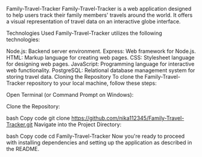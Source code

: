 Family-Travel-Tracker
Family-Travel-Tracker is a web application designed to help users track their family members' travels around the world. It offers a visual representation of travel data on an interactive globe interface.

Technologies Used
Family-Travel-Tracker utilizes the following technologies:

Node.js: Backend server environment.
Express: Web framework for Node.js.
HTML: Markup language for creating web pages.
CSS: Stylesheet language for designing web pages.
JavaScript: Programming language for interactive web functionality.
PostgreSQL: Relational database management system for storing travel data.
Cloning the Repository
To clone the Family-Travel-Tracker repository to your local machine, follow these steps:

Open Terminal (or Command Prompt on Windows):

Clone the Repository:

bash
Copy code
git clone https://github.com/nika112345/Family-Travel-Tracker.git
Navigate into the Project Directory:

bash
Copy code
cd Family-Travel-Tracker
Now you're ready to proceed with installing dependencies and setting up the application as described in the README.
